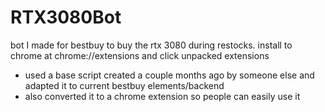 # RTX3080Bot
bot I made for bestbuy to buy the rtx 3080 during restocks. install to chrome at chrome://extensions and click unpacked extensions
- used a base script created a couple months ago by someone else and adapted it to current bestbuy elements/backend
- also converted it to a chrome extension so people can easily use it

